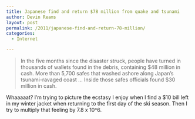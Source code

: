 ```yaml
---
title: Japanese find and return $78 million from quake and tsunami
author: Devin Reams
layout: post
permalink: /2011/japanese-find-and-return-78-million/
categories:
  - Internet

---
```

>In the five months since the disaster struck, people have turned in thousands of wallets found in the debris, containing $48 million in cash. More than 5,700 safes that washed ashore along Japan&#8217;s tsunami-ravaged coast &#8230; Inside those safes officials found $30 million in cash.

Whaaaaat? I&#8217;m trying to picture the ecstasy I enjoy when I find a $10 bill left in my winter jacket when returning to the first day of the ski season. Then I try to multiply that feeling by 7.8 x 10^6.